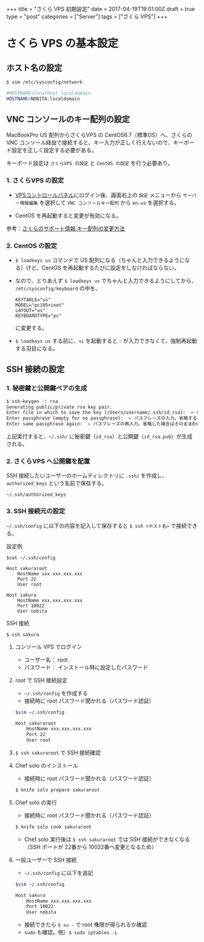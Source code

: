 +++
title = "さくら VPS 初期設定"
date = 2017-04-19T19:01:00Z
draft = true
type = "post"
categories = ["Server"]
tags = ["さくら VPS"]
+++

# さくら VPS の基本設定


## ホスト名の設定

```bash
$ vim /etc/sysconfig/network

#HOSTNAME=localhost.localdomain
HOSTNAME=NOBITA.localdomain
```

## VNC コンソールのキー配列の設定

MacBookPro US 配列からさくらVPS の CentOS6.7（標準OS）へ、さくらのVNC コンソール経由で接続すると、キー入力が正しく行えないので、キーボード設定を正しく設定する必要がある。

キーボード設定は ``さくらVPS の設定`` と ``CentOS の設定`` を行う必要あり。

### 1. さくらVPS の設定

* [VPSコントロールパネル](https://secure.sakura.ad.jp/vps/#/login)にログイン後、画面右上の ``設定`` メニューから ``サーバー情報編集`` を選択して ``VNC コンソールキー配列`` から ``en-us`` を選択する。

* CentOS を再起動すると変更が有効になる。

参考：[さくらのサポート情報:キー配列の変更方法](https://help.sakura.ad.jp/app/answers/detail/a_id/2406/related/1)

### 2. CentOS の設定

* ``$ loadkeys us`` コマンドで US 配列になる（ちゃんと入力できるようになる）けど、CentOS を再起動するたびに設定をしなければならない。
* なので、とりあえず ``$ loadkeys us`` でちゃんと入力できるようにしてから、 ``/etc/sysconfig/keyboard`` の中を、

	```
	KEYTABLE="us"
	MODEL="pc105+inet"
	LAYOUT="us"
	KEYBOARDTYPE="pc"
	```
	
	に変更する。

* ``$ loadkeys us`` する前に、``vi`` を起動すると ``:`` が入力できなくて、強制再起動する羽目になる。

## SSH 接続の設定

### 1. 秘密鍵と公開鍵ペアの生成

```bash
$ ssh-keygen -t rsa
Generating public/private rsa key pair.
Enter file in which to save the key (/Users/username/.ssh/id_rsa):  ← 作成される場所。問題なければEnter。
Enter passphrase (empty for no passphrase):  ← パスフレーズの入力。省略する場合はそのままEnter。
Enter same passphrase again:  ← パスフレーズの再入力。省略した場合はそのままEnter。
```

上記実行すると、``~/.ssh/`` に秘密鍵（``id_rsa``）と公開鍵（``id_rsa.pub``）が生成される。

### 2. さくらVPS へ公開鍵を配置

SSH 接続したいユーザーのホームディレクトリに ``.ssh/`` を作成し、``authorized_keys`` という名前で保存する。

``~/.ssh/authorized_keys``

### 3. SSH 接続元の設定

``~/.ssh/config`` に以下の内容を記入して保存すると ``$ ssh <ホスト名>`` で接続できる。

設定例

```
$cat ~/.ssh/config

Host sakuraroot
	HostName xxx.xxx.xxx.xxx
	Port 22
	User root
 
Host sakura
	HostName xxx.xxx.xxx.xxx
	Port 10022
	User nobita
```

SSH 接続

```
$ ssh sakura
```

1. コンソール VPS でログイン

	* ユーザー名： root
	* パスワード： インストール時に設定したパスワード

2. root で SSH 接続設定

	* ``~/.ssh/config`` を作成する
	* 接続時に root パスワード聞かれる（パスワード認証）

	```bash
	$vim ~/.ssh/config
	
	Host sakuraroot
		HostName xxx.xxx.xxx.xxx
		Port 22
		User root
	```

3. ``$ ssh sakuraroot`` で SSH 接続確認
4. Chef solo のインストール

	* 接続時に root パスワード聞かれる（パスワード認証）

	```bash
	$ knife solo prepare sakuraroot
	```

5. Chef solo の実行

	* 接続時に root パスワード聞かれる（パスワード認証）

	```bash
	$ knife solo cook sakuraroot
	```

	* Chef solo 実行後は ``$ ssh sakuraroot`` では SSH 接続ができなくなる（SSH ポートが 22番から 10022番へ変更となるため）

6. 一般ユーザーで SSH 接続

	* ``~/.ssh/config`` に以下を追記

	```bash
	$vim ~/.ssh/config
	
	Host sakura
		HostName xxx.xxx.xxx.xxx
		Port 10022
		User nobita
	```

	* 接続できたら ``$ su -`` で root 権限が得られるか確認
	* ``sudo`` も確認。例）``$ sudo iptables -L``


